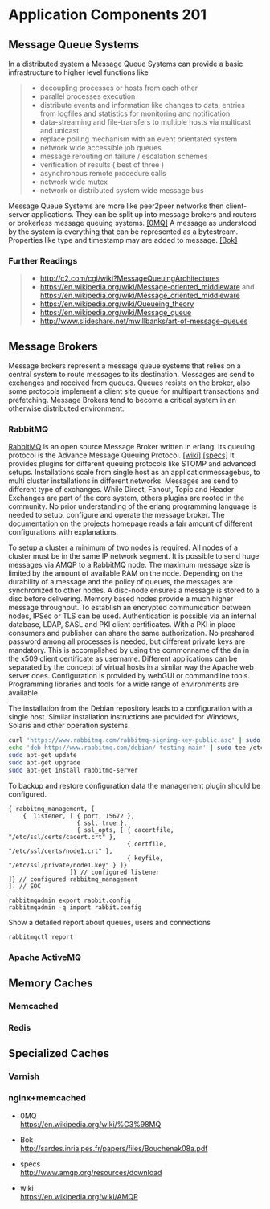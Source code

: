 # Application Components 201

## Message Queue Systems

In a distributed system a Message Queue Systems can provide a basic
infrastructure to higher level functions like

>   - decoupling processes or hosts from each other
>   - parallel processes execution
>   - distribute events and information like changes to data, entries
>     from logfiles and statistics for monitoring and notification
>   - data-streaming and file-transfers to multiple hosts via multicast
>     and unicast
>   - replace polling mechanism with an event orientated system
>   - network wide accessible job queues
>   - message rerouting on failure / escalation schemes
>   - verification of results ( best of three )
>   - asynchronous remote procedure calls
>   - network wide mutex
>   - network or distributed system wide message bus

Message Queue Systems are more like peer2peer networks then
client-server applications. They can be split up into message brokers
and routers or brokerless message queuing systems. [\[0MQ\]](#0MQ) A
message as understood by the system is everything that can be
represented as a bytestream. Properties like type and timestamp may are
added to message. [\[Bok\]](#Bok)

### Further Readings

>   - <http://c2.com/cgi/wiki?MessageQueuingArchitectures>
>   - <https://en.wikipedia.org/wiki/Message-oriented_middleware> and
>     <https://en.wikipedia.org/wiki/Message_oriented_middleware>
>   - <https://en.wikipedia.org/wiki/Queueing_theory>
>   - <https://en.wikipedia.org/wiki/Message_queue>
>   - <http://www.slideshare.net/mwillbanks/art-of-message-queues>

## Message Brokers

Message brokers represent a message queue systems that relies on a
central system to route messages to its destination. Messages are send
to exchanges and received from queues. Queues resists on the broker,
also some protocols implement a client site queue for multipart
transactions and prefetching. Message Brokers tend to become a critical
system in an otherwise distributed environment.

### RabbitMQ

[RabbitMQ](https://www.rabbitmq.com) is an open source Message Broker
written in erlang. Its queuing protocol is the Advance Message Queuing
Protocol. [\[wiki\]](#wiki) [\[specs\]](#specs) It provides plugins for
different queuing protocols like STOMP and advanced setups.
Installations scale from single host as an applicationmessagebus, to
multi cluster installations in different networks. Messages are send to
different type of exchanges. While Direct, Fanout, Topic and Header
Exchanges are part of the core system, others plugins are rooted in the
community. No prior understanding of the erlang programming language is
needed to setup, configure and operate the message broker. The
documentation on the projects homepage reads a fair amount of different
configurations with explanations.

To setup a cluster a minimum of two nodes is required. All nodes of a
cluster must be in the same IP network segment. It is possible to send
huge messages via AMQP to a RabbitMQ node. The maximum message size is
limited by the amount of available RAM on the node. Depending on the
durability of a message and the policy of queues, the messages are
synchronized to other nodes. A disc-node ensures a message is stored to
a disc before delivering. Memory based nodes provide a much higher
message throughput. To establish an encrypted communication between
nodes, IPSec or TLS can be used. Authentication is possible via an
internal database, LDAP, SASL and PKI client certificates. With a PKI in
place consumers and publisher can share the same authorization. No
preshared password among all processes is needed, but different private
keys are mandatory. This is accomplished by using the commonname of the
dn in the x509 client certificate as username. Different applications
can be separated by the concept of virtual hosts in a similar way the
Apache web server does. Configuration is provided by webGUI or
commandline tools. Programming libraries and tools for a wide range of
environments are available.

The installation from the Debian repository leads to a configuration
with a single host. Similar installation instructions are provided for
Windows, Solaris and other operation systems.

``` bash
curl 'https://www.rabbitmq.com/rabbitmq-signing-key-public.asc' | sudo apt-key add -
echo 'deb http://www.rabbitmq.com/debian/ testing main' | sudo tee /etc/sources.d/rabbitmq.list
sudo apt-get update
sudo apt-get upgrade
sudo apt-get install rabbitmq-server
```

To backup and restore configuration data the management plugin should be
configured.

``` none
{ rabbitmq_management, [
    {  listener, [ { port, 15672 },
                   { ssl, true },
                   { ssl_opts, [ { cacertfile, "/etc/ssl/certs/cacert.crt" },
                                 { certfile,   "/etc/ssl/certs/node1.crt" },
                                 { keyfile,    "/etc/ssl/private/node1.key" } ]}
                 ]} // configured listener
]} // configured rabbitmq_management
]. // EOC
```

``` console
rabbitmqadmin export rabbit.config
rabbitmqadmin -q import rabbit.config
```

Show a detailed report about queues, users and connections

``` console
rabbitmqctl report
```

### Apache ActiveMQ

## Memory Caches

### Memcached

### Redis

## Specialized Caches

### Varnish

### nginx+memcached

<div id="citations">

  - <span id="0MQ" class="citation-label">0MQ</span>  
    <https://en.wikipedia.org/wiki/%C3%98MQ>

  - <span id="Bok" class="citation-label">Bok</span>  
    <http://sardes.inrialpes.fr/papers/files/Bouchenak08a.pdf>

  - <span id="specs" class="citation-label">specs</span>  
    <http://www.amqp.org/resources/download>

  - <span id="wiki" class="citation-label">wiki</span>  
    <https://en.wikipedia.org/wiki/AMQP>

</div>
